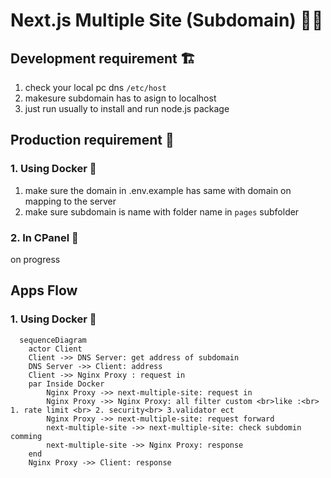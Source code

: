 # Next.js Multiple Site (Subdomain) 🏋️‍♂️

## Development requirement 🏗
1. check  your local pc dns `/etc/host`
2. makesure subdomain has to asign to localhost
3. just run usually to install and run node.js package

## Production requirement 🚢

### 1. Using Docker 🐳
1. make sure the domain in .env.example has same with domain on mapping to the server
2. make sure subdomain is name with folder name in `pages` subfolder

### 2. In CPanel 🚤
on progress

## Apps Flow 

### 1. Using Docker 🐳
```mermaid
  sequenceDiagram
    actor Client
    Client ->> DNS Server: get address of subdomain
    DNS Server ->> Client: address
    Client ->> Nginx Proxy : request in
    par Inside Docker
        Nginx Proxy ->> next-multiple-site: request in
        Nginx Proxy ->> Nginx Proxy: all filter custom <br>like :<br> 1. rate limit <br> 2. security<br> 3.validator ect
        Nginx Proxy ->> next-multiple-site: request forward
        next-multiple-site ->> next-multiple-site: check subdomin comming
        next-multiple-site ->> Nginx Proxy: response
    end
    Nginx Proxy ->> Client: response
```
